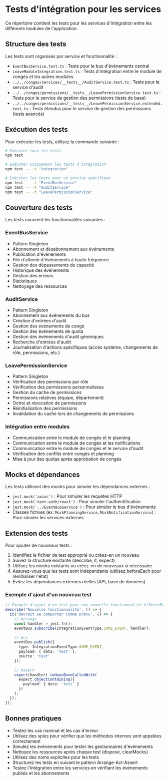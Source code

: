 # Tests d'intégration pour les services

Ce répertoire contient les tests pour les services d'intégration entre les différents modules de l'application.

## Structure des tests

Les tests sont organisés par service et fonctionnalité :

- `EventBusService.test.ts` : Tests pour le bus d'événements central
- `LeaveModuleIntegration.test.ts` : Tests d'intégration entre le module de congés et les autres modules
- `../../conges/services/__tests__/AuditService.test.ts` : Tests pour le service d'audit
- `../../conges/permissions/__tests__/LeavePermissionService.test.ts` : Tests pour le service de gestion des permissions (tests de base)
- `../../conges/permissions/__tests__/LeavePermissionService.extended.test.ts` : Tests étendus pour le service de gestion des permissions (tests avancés)

## Exécution des tests

Pour exécuter les tests, utilisez la commande suivante :

```bash
# Exécuter tous les tests
npm test

# Exécuter uniquement les tests d'intégration
npm test -- -t "integration"

# Exécuter les tests pour un service spécifique
npm test -- -t "EventBusService"
npm test -- -t "AuditService"
npm test -- -t "LeavePermissionService"
```

## Couverture des tests

Les tests couvrent les fonctionnalités suivantes :

### EventBusService

- Pattern Singleton
- Abonnement et désabonnement aux événements
- Publication d'événements
- File d'attente d'événements à haute fréquence
- Gestion des dépassements de capacité
- Historique des événements
- Gestion des erreurs
- Statistiques
- Nettoyage des ressources

### AuditService

- Pattern Singleton
- Abonnement aux événements du bus
- Création d'entrées d'audit
- Gestion des événements de congé
- Gestion des événements de quota
- Gestion des événements d'audit génériques
- Recherche d'entrées d'audit
- Journalisation d'actions spécifiques (accès système, changements de rôle, permissions, etc.)

### LeavePermissionService

- Pattern Singleton
- Vérification des permissions par rôle
- Vérification des permissions personnalisées
- Gestion du cache de permissions
- Permissions relatives (équipe, département)
- Octroi et révocation de permissions
- Réinitialisation des permissions
- Invalidation du cache lors de changements de permissions

### Intégration entre modules

- Communication entre le module de congés et le planning
- Communication entre le module de congés et les notifications
- Communication entre le module de congés et le service d'audit
- Vérification des conflits entre congés et planning
- Mise à jour des quotas après approbation de congés

## Mocks et dépendances

Les tests utilisent des mocks pour simuler les dépendances externes :

- `jest.mock('axios')` : Pour simuler les requêtes HTTP
- `jest.mock('next-auth/react')` : Pour simuler l'authentification
- `jest.mock('../EventBusService')` : Pour simuler le bus d'événements
- Classes fictives (ex: `MockPlanningService`, `MockNotificationService`) : Pour simuler les services externes

## Extension des tests

Pour ajouter de nouveaux tests :

1. Identifiez le fichier de test approprié ou créez-en un nouveau
2. Suivez la structure existante (describe, it, expect)
3. Utilisez les mocks existants ou créez-en de nouveaux si nécessaire
4. Assurez-vous que les tests sont indépendants (utilisez beforeEach pour réinitialiser l'état)
5. Évitez les dépendances externes réelles (API, base de données)

### Exemple d'ajout d'un nouveau test

```typescript
// Exemple d'ajout d'un test pour une nouvelle fonctionnalité d'EventBusService
describe('Nouvelle fonctionnalité', () => {
  it('devrait se comporter comme prévu', () => {
    // Arrange
    const handler = jest.fn();
    eventBus.subscribe(IntegrationEventType.SOME_EVENT, handler);
    
    // Act
    eventBus.publish({
      type: IntegrationEventType.SOME_EVENT,
      payload: { data: 'test' },
      source: 'test'
    });
    
    // Assert
    expect(handler).toHaveBeenCalledWith(
      expect.objectContaining({
        payload: { data: 'test' }
      })
    );
  });
});
```

## Bonnes pratiques

- Testez les cas nominal et les cas d'erreur
- Utilisez des spies pour vérifier que les méthodes internes sont appelées correctement
- Simulez les événements pour tester les gestionnaires d'événements
- Nettoyez les ressources après chaque test (dispose, clearMocks)
- Utilisez des noms explicites pour les tests
- Structurez les tests en suivant le pattern Arrange-Act-Assert
- Testez l'intégration entre les services en vérifiant les événements publiés et les abonnements 